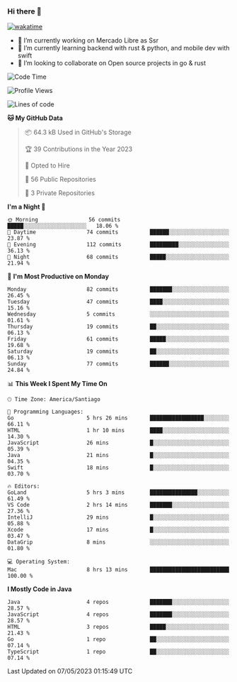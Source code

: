 ### Hi there 👋

[![wakatime](https://wakatime.com/badge/user/330beacb-fb27-4e32-bc38-f8f521bcf832.svg)](https://wakatime.com/@330beacb-fb27-4e32-bc38-f8f521bcf832)

- 🔭 I’m currently working on Mercado Libre as Ssr
- 🌱 I’m currently learning backend with rust & python, and mobile dev with swift
- 👯 I’m looking to collaborate on Open source projects in go & rust

<!--START_SECTION:waka-->
![Code Time](http://img.shields.io/badge/Code%20Time-28%20hrs%207%20mins-blue)

![Profile Views](http://img.shields.io/badge/Profile%20Views-0-blue)

![Lines of code](https://img.shields.io/badge/From%20Hello%20World%20I%27ve%20Written-3.3%20million%20lines%20of%20code-blue)

**🐱 My GitHub Data** 

> 📦 64.3 kB Used in GitHub's Storage 
 > 
> 🏆 39 Contributions in the Year 2023
 > 
> 💼 Opted to Hire
 > 
> 📜 56 Public Repositories 
 > 
> 🔑 3 Private Repositories 
 > 
**I'm a Night 🦉** 

```text
🌞 Morning                56 commits          █████░░░░░░░░░░░░░░░░░░░░   18.06 % 
🌆 Daytime                74 commits          ██████░░░░░░░░░░░░░░░░░░░   23.87 % 
🌃 Evening                112 commits         █████████░░░░░░░░░░░░░░░░   36.13 % 
🌙 Night                  68 commits          █████░░░░░░░░░░░░░░░░░░░░   21.94 % 
```
📅 **I'm Most Productive on Monday** 

```text
Monday                   82 commits          ███████░░░░░░░░░░░░░░░░░░   26.45 % 
Tuesday                  47 commits          ████░░░░░░░░░░░░░░░░░░░░░   15.16 % 
Wednesday                5 commits           ░░░░░░░░░░░░░░░░░░░░░░░░░   01.61 % 
Thursday                 19 commits          ██░░░░░░░░░░░░░░░░░░░░░░░   06.13 % 
Friday                   61 commits          █████░░░░░░░░░░░░░░░░░░░░   19.68 % 
Saturday                 19 commits          ██░░░░░░░░░░░░░░░░░░░░░░░   06.13 % 
Sunday                   77 commits          ██████░░░░░░░░░░░░░░░░░░░   24.84 % 
```


📊 **This Week I Spent My Time On** 

```text
🕑︎ Time Zone: America/Santiago

💬 Programming Languages: 
Go                       5 hrs 26 mins       █████████████████░░░░░░░░   66.11 % 
HTML                     1 hr 10 mins        ████░░░░░░░░░░░░░░░░░░░░░   14.30 % 
JavaScript               26 mins             █░░░░░░░░░░░░░░░░░░░░░░░░   05.39 % 
Java                     21 mins             █░░░░░░░░░░░░░░░░░░░░░░░░   04.35 % 
Swift                    18 mins             █░░░░░░░░░░░░░░░░░░░░░░░░   03.70 % 

🔥 Editors: 
GoLand                   5 hrs 3 mins        ███████████████░░░░░░░░░░   61.49 % 
VS Code                  2 hrs 14 mins       ███████░░░░░░░░░░░░░░░░░░   27.36 % 
IntelliJ                 29 mins             █░░░░░░░░░░░░░░░░░░░░░░░░   05.88 % 
Xcode                    17 mins             █░░░░░░░░░░░░░░░░░░░░░░░░   03.47 % 
DataGrip                 8 mins              ░░░░░░░░░░░░░░░░░░░░░░░░░   01.80 % 

💻 Operating System: 
Mac                      8 hrs 13 mins       █████████████████████████   100.00 % 
```

**I Mostly Code in Java** 

```text
Java                     4 repos             ███████░░░░░░░░░░░░░░░░░░   28.57 % 
JavaScript               4 repos             ███████░░░░░░░░░░░░░░░░░░   28.57 % 
HTML                     3 repos             █████░░░░░░░░░░░░░░░░░░░░   21.43 % 
Go                       1 repo              ██░░░░░░░░░░░░░░░░░░░░░░░   07.14 % 
TypeScript               1 repo              ██░░░░░░░░░░░░░░░░░░░░░░░   07.14 % 
```




 Last Updated on 07/05/2023 01:15:49 UTC
<!--END_SECTION:waka-->
